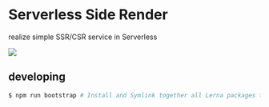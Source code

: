 # Serverless Side Render

realize simple SSR/CSR service in Serverless

![](https://gw.alicdn.com/tfs/TB1wfPfzeH2gK0jSZFEXXcqMpXa-1874-262.png)

## developing

```bash
$ npm run bootstrap # Install and Symlink together all Lerna packages that are dependencies of each other in the current Lerna repo.
```
